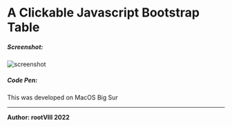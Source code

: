 # A Clickable Javascript Bootstrap Table


##### Screenshot:
<img src="https://user-images.githubusercontent.com/30498791/152654188-3c3f09d0-586c-4498-8ea7-00f9d8b4395e.png" alt="screenshot"/>



##### Code Pen:


This was developed on MacOS Big Sur
<hr>
<b>Author: rootVIII 2022</b><br><br>
